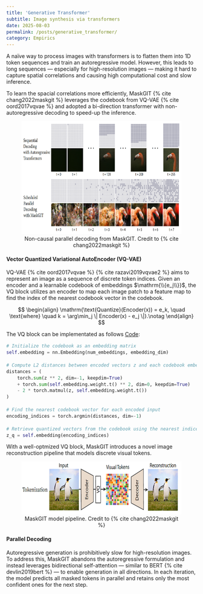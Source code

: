 ```yaml
---
title: 'Generative Transformer'
subtitle: Image synthesis via transformers
date: 2025-08-03
permalink: /posts/generative_transformer/
category: Empirics
---
```



A naïve way to process images with transformers is to flatten them into 1D token sequences and train an autoregressive model. However, this leads to long sequences — especially for high-resolution images — making it hard to capture spatial correlations and causing high computational cost and slow inference. 

To learn the spacial correlations more efficiently, MaskGIT {% cite chang2022maskgit %} leverages the codebook from VQ-VAE {% cite oord2017vqvae %} and adopted a bi-direction transformer with non-autoregressive decoding to speed-up the inference.

<figure style="text-align: center;">
    <img src="/images/maskgit.png" width="600" height="300" />
    <figcaption> Non-causal parallel decoding from MaskGIT. Credit to {% cite chang2022maskgit %} </figcaption>
</figure>

#### Vector Quantized Variational AutoEncoder (VQ-VAE)

VQ-VAE {% cite oord2017vqvae %} {% cite razavi2019vqvae2 %} aims to represent an image as a sequence of discrete token indices. Given an encoder and a learnable codebook of embeddings $\mathrm{\\{e_j\\}}$, the VQ block utilizes an encoder to map each image patch to a feature map to find the index of the nearest codebook vector in the codebook.

$$
\begin{align}
\mathrm{\text{Quantize}(Encoder(x)) = e_k, \quad \text{where} \quad k = \arg\min_j \| Encoder(x) - e_j \|}.\notag
\end{align}
$$

The VQ block can be implementated as follows [Code](https://huggingface.co/blog/ariG23498/understand-vq):
```python
# Initialize the codebook as an embedding matrix
self.embedding = nn.Embedding(num_embeddings, embedding_dim)

# Compute L2 distances between encoded vectors z and each codebook embedding (||a - b||^2)
distances = (
    torch.sum(z ** 2, dim=-1, keepdim=True)                            # ||a||²
    + torch.sum(self.embedding.weight.t() ** 2, dim=0, keepdim=True)   # ||b||²
    - 2 * torch.matmul(z, self.embedding.weight.t())                   # -2⟨a, b⟩
)

# Find the nearest codebook vector for each encoded input
encoding_indices = torch.argmin(distances, dim=-1)

# Retrieve quantized vectors from the codebook using the nearest indices
z_q = self.embedding(encoding_indices)
```

With a well-optmized VQ block, MaskGIT introduces a novel image reconstruction pipeline that models discrete visual tokens.

<figure style="text-align: center;">
    <img src="/images/VQ-VAE-structure.png" width="600" height="140" />
    <figcaption> MaskGIT model pipeline. Credit to {% cite chang2022maskgit %} </figcaption>
</figure>




<!-- In contrast to CNNs, they contain no inductive bias that prioritizes local interactions.  -->

#### Parallel Decoding

Autoregressive generation is prohibitively slow for high-resolution images. To address this, MaskGIT abandons the autoregressive formulation and instead leverages bidirectional self-attention — similar to BERT {% cite devlin2019bert %} — to enable generation in all directions. In each iteration, the model predicts all masked tokens in parallel and retains only the most confident ones for the next step.

<!-- ###  -->

<!-- ongoing blog TBD to learn Generative Transformer

VQVAE/ Saining/ MaskGIT/ Muse/ CIP

Masked Autoencoders Are Scalable Vision Learners

causal attention/ bidirectional transformer 

muse -->


